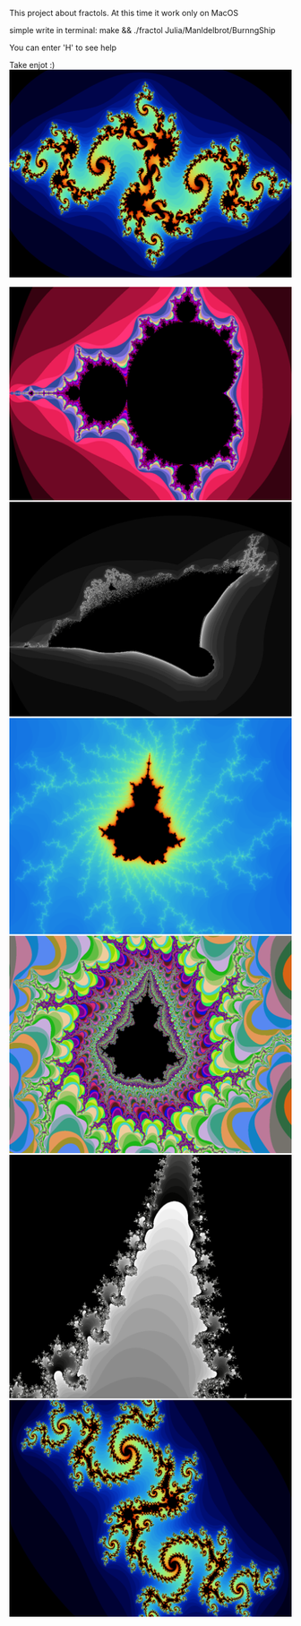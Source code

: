 This project about fractols.
At this time it work only on MacOS

simple write in terminal: make && ./fractol Julia/Manldelbrot/BurnngShip

You can enter 'H' to see help

Take enjot :) 
<img src="Julia.png" alt="Julia"/>

<img src="Mandelbrot.png" alt="Mandelbrot"/>

<img src="Burning_Ship.png" alt="Burning_Ship"/>

<img src="Mandelbrot_zoom_color1.png" alt="Mandelbrot_zoom_color1"/>

<img src="Mandelbrot_zoom_color2.png" alt="Mandelbrot_zoom_color2"/>

<img src="Mandelbrot_zoom_color3.png" alt="Mandelbrot_zoom_color3"/>

<img src="Julia_2.png" alt="Julia2.png"/>

